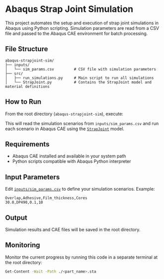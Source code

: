# Abaqus Strap Joint Simulation

This project automates the setup and execution of strap joint simulations in Abaqus using Python scripting. Simulation parameters are read from a CSV file and passed to the Abaqus CAE environment for batch processing.

## File Structure

```
abaqus-strapjoint-sim/
├── inputs/
│   └── sim_params.csv         # CSV file with simulation parameters
├── src/
│   ├── run_simulations.py     # Main script to run all simulations
│   └── StrapJoint.py          # Contains the StrapJoint model and material definitions
```

## How to Run

From the root directory (`abaqus-strapjoint-sim`), execute:



This will read the simulation scenarios from `inputs/sim_params.csv` and run each scenario in Abaqus CAE using the [`StrapJoint`](src/StrapJoint.py) model.

## Requirements

- Abaqus CAE installed and available in your system path
- Python scripts compatible with Abaqus Python interpreter

## Input Parameters

Edit [`inputs/sim_params.csv`](inputs/sim_params.csv) to define your simulation scenarios. Example:

```
Overlap,Adhesive,Film_thickness,Cores
30.0,DP490,0.1,10
```

## Output

Simulation results and CAE files will be saved in the root directory.

## Monitoring

Monitor the current progress by running this code in a separate terminal at the root directory:

```sh
Get-Content -Wait -Path ./<part_name>.sta
```